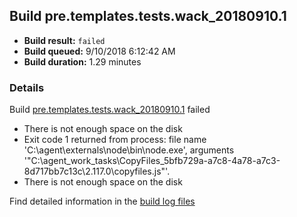 ## Build pre.templates.tests.wack_20180910.1
- **Build result:** `failed`
- **Build queued:** 9/10/2018 6:12:42 AM
- **Build duration:** 1.29 minutes
### Details
Build [pre.templates.tests.wack_20180910.1](https://winappstudio.visualstudio.com/web/build.aspx?pcguid=a4ef43be-68ce-4195-a619-079b4d9834c2&builduri=vstfs%3a%2f%2f%2fBuild%2fBuild%2f26236) failed

+ There is not enough space on the disk
+ Exit code 1 returned from process: file name 'C:\agent\externals\node\bin\node.exe', arguments '"C:\agent\_work\_tasks\CopyFiles_5bfb729a-a7c8-4a78-a7c3-8d717bb7c13c\2.117.0\copyfiles.js"'.
+ There is not enough space on the disk

Find detailed information in the [build log files](https://uwpctdiags.blob.core.windows.net/buildlogs/pre.templates.tests.wack_20180910.1_logs.zip)
